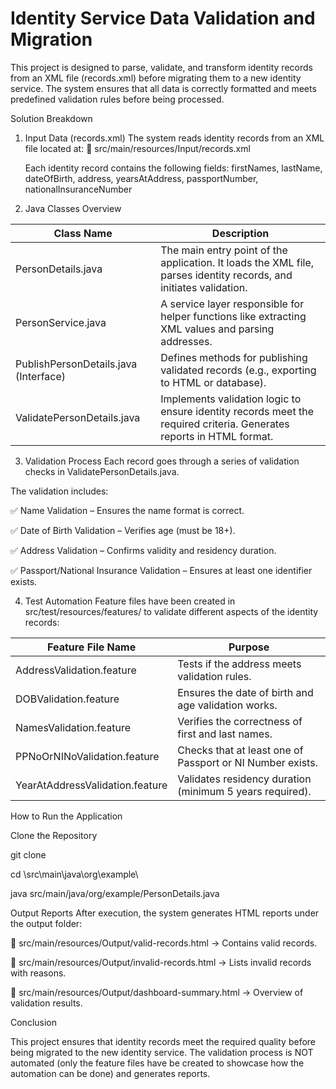 # Identity Service Data Validation and Migration
This project is designed to parse, validate, and transform identity records from an XML file (records.xml) before migrating them to a new identity service. The system ensures that all data is correctly formatted and meets predefined validation rules before being processed.

Solution Breakdown
1. Input Data (records.xml)
The system reads identity records from an XML file located at:
📍 src/main/resources/Input/records.xml

    Each identity record contains the following fields:
    firstNames, lastName, dateOfBirth, address, yearsAtAddress,  passportNumber,  nationalInsuranceNumber

2. Java Classes Overview
   
| Class Name | Description |
| ---------- | ----------- |
| PersonDetails.java |	The main entry point of the application. It loads the XML file, parses identity records, and initiates validation. |
| PersonService.java | 	A service layer responsible for helper functions like extracting XML values and parsing addresses. |
| PublishPersonDetails.java (Interface)	| Defines methods for publishing validated records (e.g., exporting to HTML or database). |
| ValidatePersonDetails.java	| Implements validation logic to ensure identity records meet the required criteria. Generates reports in HTML format. |

3. Validation Process
Each record goes through a series of validation checks in ValidatePersonDetails.java.

The validation includes:

✅ Name Validation – Ensures the name format is correct.

✅ Date of Birth Validation – Verifies age (must be 18+).

✅ Address Validation – Confirms validity and residency duration.

✅ Passport/National Insurance Validation – Ensures at least one identifier exists.

4. Test Automation
Feature files have been created in src/test/resources/features/ to validate different aspects of the identity records:

| Feature File Name |	Purpose |
| ----------------- | ------- |
| AddressValidation.feature |	Tests if the address meets validation rules. |
| DOBValidation.feature |	Ensures the date of birth and age validation works. |
| NamesValidation.feature	| Verifies the correctness of first and last names. |
| PPNoOrNINoValidation.feature	| Checks that at least one of Passport or NI Number exists. |
| YearAtAddressValidation.feature |	Validates residency duration (minimum 5 years required). |


How to Run the Application

Clone the Repository

git clone <repo-url>

cd \src\main\java\org\example\

java src/main/java/org/example/PersonDetails.java

Output Reports
After execution, the system generates HTML reports under the output folder:

📂 src/main/resources/Output/valid-records.html → Contains valid records.

📂 src/main/resources/Output/invalid-records.html → Lists invalid records with reasons.

📂 src/main/resources/Output/dashboard-summary.html → Overview of validation results.

Conclusion

This project ensures that identity records meet the required quality before being migrated to the new identity service. The validation process is NOT automated (only the feature files have be created to showcase how the automation can be done) and generates reports.
